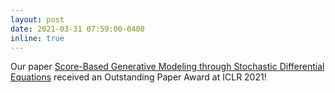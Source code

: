 ```yaml
---
layout: post
date: 2021-03-31 07:59:00-0400
inline: true
---
```


Our paper [Score-Based Generative Modeling through Stochastic Differential Equations](https://arxiv.org/abs/2011.13456) received an Outstanding Paper Award at ICLR 2021!
